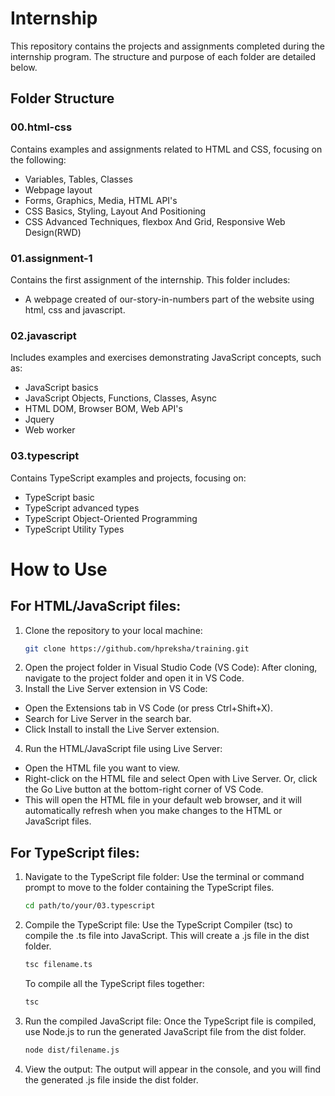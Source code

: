 # Internship

This repository contains the projects and assignments completed during the internship program. The structure and purpose of each folder are detailed below.

## Folder Structure

### 00.html-css
Contains examples and assignments related to HTML and CSS, focusing on the following:
- Variables, Tables, Classes
- Webpage layout
- Forms, Graphics, Media, HTML API's
- CSS Basics, Styling, Layout And Positioning
- CSS Advanced Techniques, flexbox And Grid, Responsive Web Design(RWD)

### 01.assignment-1
Contains the first assignment of the internship. This folder includes:
- A webpage created of our-story-in-numbers part of the website using html, css and javascript.

### 02.javascript
Includes examples and exercises demonstrating JavaScript concepts, such as:
- JavaScript basics
- JavaScript Objects, Functions, Classes, Async
- HTML DOM, Browser BOM, Web API's
- Jquery
- Web worker

### 03.typescript
Contains TypeScript examples and projects, focusing on:
- TypeScript basic
- TypeScript advanced types
- TypeScript Object-Oriented Programming
- TypeScript Utility Types

# How to Use
## For HTML/JavaScript files:
1. Clone the repository to your local machine:
   ```bash
   git clone https://github.com/hpreksha/training.git
2. Open the project folder in Visual Studio Code (VS Code): After cloning, navigate to the project folder and open it in VS Code.
3. Install the Live Server extension in VS Code:
- Open the Extensions tab in VS Code (or press Ctrl+Shift+X).
- Search for Live Server in the search bar.
- Click Install to install the Live Server extension.
4. Run the HTML/JavaScript file using Live Server:
- Open the HTML file you want to view.
- Right-click on the HTML file and select Open with Live Server. Or, click the Go Live button at the bottom-right corner of VS Code.
- This will open the HTML file in your default web browser, and it will automatically refresh when you make changes to the HTML or JavaScript files.

## For TypeScript files:
1. Navigate to the TypeScript file folder: Use the terminal or command prompt to move to the folder containing the TypeScript files.
   ```bash
   cd path/to/your/03.typescript
2. Compile the TypeScript file: Use the TypeScript Compiler (tsc) to compile the .ts file into JavaScript. This will create a .js file in the dist folder.
   ```bash
   tsc filename.ts
   ```
   To compile all the TypeScript files together:
   ```bash
   tsc
   ```
3. Run the compiled JavaScript file: Once the TypeScript file is compiled, use Node.js to run the generated JavaScript file from the dist folder.
   ```bash
   node dist/filename.js
4. View the output: The output will appear in the console, and you will find the generated .js file inside the dist folder.
